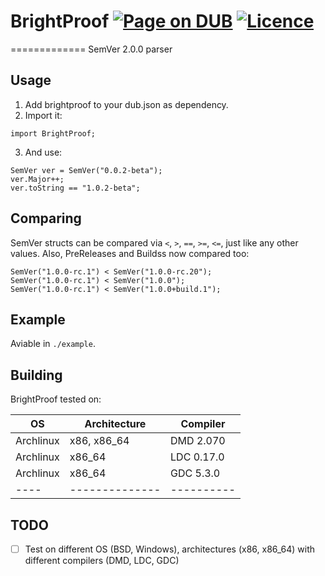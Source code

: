 # BrightProof [![Page on DUB](https://img.shields.io/dub/v/brightproof.svg)](http://code.dlang.org/packages/brightproof) [![Licence](https://img.shields.io/dub/l/brightproof.svg)](https://github.com/azbukagh/BrightProof/blob/master/LICENCE.md)
=============
SemVer 2.0.0 parser

## Usage
1. Add brightproof to your dub.json as dependency.
2. Import it:
```
import BrightProof;
```
3. And use:
```
SemVer ver = SemVer("0.0.2-beta");
ver.Major++;
ver.toString == "1.0.2-beta";
```

## Comparing
SemVer structs can be compared via `<`, `>`, `==`, `>=`, `<=`, just like any other values.
Also, PreReleases and Buildss now compared too:
```
SemVer("1.0.0-rc.1") < SemVer("1.0.0-rc.20");
SemVer("1.0.0-rc.1") < SemVer("1.0.0");
SemVer("1.0.0-rc.1") < SemVer("1.0.0+build.1");
```

## Example
Aviable in `./example`.


## Building
BrightProof tested on:


| OS | Architecture | Compiler |
|----|--------------|----------|
| Archlinux | x86, x86_64 | DMD 2.070 |
| Archlinux | x86_64 | LDC 0.17.0 |
| Archlinux | x86_64 | GDC 5.3.0 |
|----|--------------|----------|


## TODO
- [ ] Test on different OS (BSD, Windows), architectures (x86, x86_64) with different compilers (DMD, LDC, GDC)

